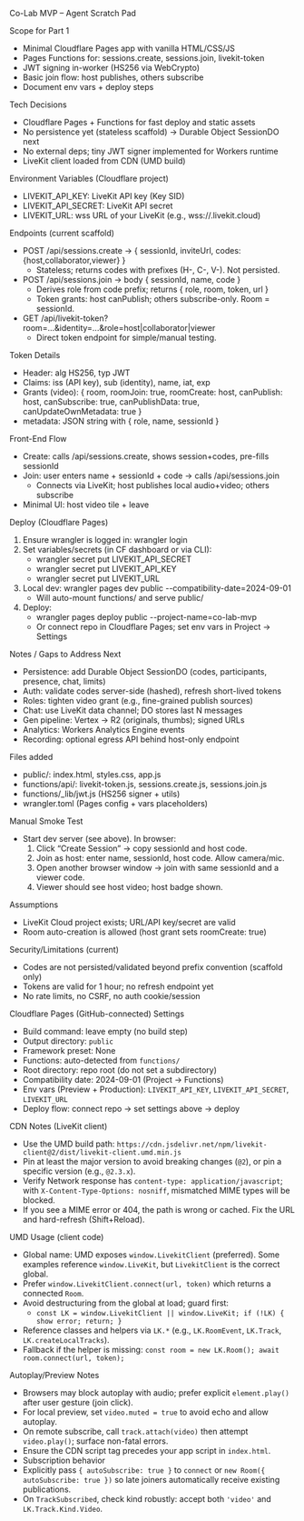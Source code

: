 Co-Lab MVP – Agent Scratch Pad

Scope for Part 1
- Minimal Cloudflare Pages app with vanilla HTML/CSS/JS
- Pages Functions for: sessions.create, sessions.join, livekit-token
- JWT signing in-worker (HS256 via WebCrypto)
- Basic join flow: host publishes, others subscribe
- Document env vars + deploy steps

Tech Decisions
- Cloudflare Pages + Functions for fast deploy and static assets
- No persistence yet (stateless scaffold) → Durable Object SessionDO next
- No external deps; tiny JWT signer implemented for Workers runtime
- LiveKit client loaded from CDN (UMD build)

Environment Variables (Cloudflare project)
- LIVEKIT_API_KEY: LiveKit API key (Key SID)
- LIVEKIT_API_SECRET: LiveKit API secret
- LIVEKIT_URL: wss URL of your LiveKit (e.g., wss://<tenant>.livekit.cloud)

Endpoints (current scaffold)
- POST /api/sessions.create → { sessionId, inviteUrl, codes: {host,collaborator,viewer} }
  - Stateless; returns codes with prefixes (H-, C-, V-). Not persisted.
- POST /api/sessions.join → body { sessionId, name, code }
  - Derives role from code prefix; returns { role, room, token, url }
  - Token grants: host canPublish; others subscribe-only. Room = sessionId.
- GET /api/livekit-token?room=...&identity=...&role=host|collaborator|viewer
  - Direct token endpoint for simple/manual testing.

Token Details
- Header: alg HS256, typ JWT
- Claims: iss (API key), sub (identity), name, iat, exp
- Grants (video): { room, roomJoin: true, roomCreate: host, canPublish: host, canSubscribe: true, canPublishData: true, canUpdateOwnMetadata: true }
- metadata: JSON string with { role, name, sessionId }

Front-End Flow
- Create: calls /api/sessions.create, shows session+codes, pre-fills sessionId
- Join: user enters name + sessionId + code → calls /api/sessions.join
  - Connects via LiveKit; host publishes local audio+video; others subscribe
- Minimal UI: host video tile + leave

Deploy (Cloudflare Pages)
1) Ensure wrangler is logged in: wrangler login
2) Set variables/secrets (in CF dashboard or via CLI):
   - wrangler secret put LIVEKIT_API_SECRET
   - wrangler secret put LIVEKIT_API_KEY
   - wrangler secret put LIVEKIT_URL
3) Local dev: wrangler pages dev public --compatibility-date=2024-09-01
   - Will auto-mount functions/ and serve public/
4) Deploy:
   - wrangler pages deploy public --project-name=co-lab-mvp
   - Or connect repo in Cloudflare Pages; set env vars in Project → Settings

Notes / Gaps to Address Next
- Persistence: add Durable Object SessionDO (codes, participants, presence, chat, limits)
- Auth: validate codes server-side (hashed), refresh short-lived tokens
- Roles: tighten video grant (e.g., fine-grained publish sources)
- Chat: use LiveKit data channel; DO stores last N messages
- Gen pipeline: Vertex → R2 (originals, thumbs); signed URLs
- Analytics: Workers Analytics Engine events
- Recording: optional egress API behind host-only endpoint

Files added
- public/: index.html, styles.css, app.js
- functions/api/: livekit-token.js, sessions.create.js, sessions.join.js
- functions/_lib/jwt.js (HS256 signer + utils)
- wrangler.toml (Pages config + vars placeholders)

Manual Smoke Test
- Start dev server (see above). In browser:
  1) Click “Create Session” → copy sessionId and host code.
  2) Join as host: enter name, sessionId, host code. Allow camera/mic.
  3) Open another browser window → join with same sessionId and a viewer code.
  4) Viewer should see host video; host badge shown.

Assumptions
- LiveKit Cloud project exists; URL/API key/secret are valid
- Room auto-creation is allowed (host grant sets roomCreate: true)

Security/Limitations (current)
- Codes are not persisted/validated beyond prefix convention (scaffold only)
- Tokens are valid for 1 hour; no refresh endpoint yet
- No rate limits, no CSRF, no auth cookie/session

Cloudflare Pages (GitHub-connected) Settings
- Build command: leave empty (no build step)
- Output directory: `public`
- Framework preset: None
- Functions: auto-detected from `functions/`
- Root directory: repo root (do not set a subdirectory)
- Compatibility date: 2024-09-01 (Project → Functions)
- Env vars (Preview + Production): `LIVEKIT_API_KEY`, `LIVEKIT_API_SECRET`, `LIVEKIT_URL`
- Deploy flow: connect repo → set settings above → deploy

CDN Notes (LiveKit client)
- Use the UMD build path: `https://cdn.jsdelivr.net/npm/livekit-client@2/dist/livekit-client.umd.min.js`
- Pin at least the major version to avoid breaking changes (`@2`), or pin a specific version (e.g., `@2.3.x`).
- Verify Network response has `content-type: application/javascript`; with `X-Content-Type-Options: nosniff`, mismatched MIME types will be blocked.
- If you see a MIME error or 404, the path is wrong or cached. Fix the URL and hard-refresh (Shift+Reload).

UMD Usage (client code)
- Global name: UMD exposes `window.LivekitClient` (preferred). Some examples reference `window.LiveKit`, but `LivekitClient` is the correct global.
- Prefer `window.LivekitClient.connect(url, token)` which returns a connected `Room`.
- Avoid destructuring from the global at load; guard first:
  - `const LK = window.LivekitClient || window.LiveKit; if (!LK) { show error; return; }`
- Reference classes and helpers via `LK.*` (e.g., `LK.RoomEvent`, `LK.Track`, `LK.createLocalTracks`).
- Fallback if the helper is missing: `const room = new LK.Room(); await room.connect(url, token);`

Autoplay/Preview Notes
- Browsers may block autoplay with audio; prefer explicit `element.play()` after user gesture (join click).
- For local preview, set `video.muted = true` to avoid echo and allow autoplay.
- On remote subscribe, call `track.attach(video)` then attempt `video.play()`; surface non-fatal errors.
- Ensure the CDN script tag precedes your app script in `index.html`.
- Subscription behavior
- Explicitly pass `{ autoSubscribe: true }` to `connect` or `new Room({ autoSubscribe: true })` so late joiners automatically receive existing publications.
- On `TrackSubscribed`, check kind robustly: accept both `'video'` and `LK.Track.Kind.Video`.
